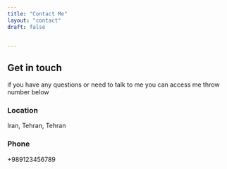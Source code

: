 ```yaml
---
title: "Contact Me"
layout: "contact"
draft: false


---
```


## Get in touch

if you have any questions or need to talk to me you can access me throw number below

### Location

Iran, Tehran,
Tehran


### Phone

+989123456789
